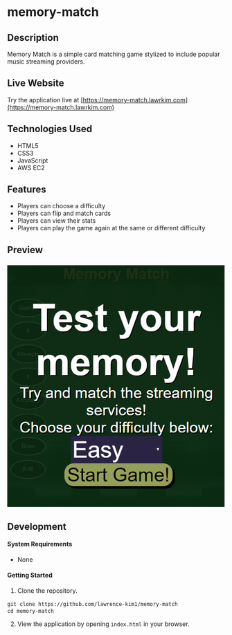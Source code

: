 # memory-match

## Description
Memory Match is a simple card matching game stylized to include popular music streaming providers.

## Live Website
Try the application live at [https://memory-match.lawrkim.com](https://memory-match.lawrkim.com)

## Technologies Used
- HTML5
- CSS3
- JavaScript
- AWS EC2

## Features
- Players can choose a difficulty
- Players can flip and match cards
- Players can view their stats
- Players can play the game again at the same or different difficulty

## Preview
![Memory Match](assets/images/memory-match.gif)

## Development

#### System Requirements
- None

#### Getting Started
1. Clone the repository.
  ```shell
  git clone https://github.com/lawrence-kim1/memory-match
  cd memory-match
  ```
2. View the application by opening ```index.html``` in your browser.
